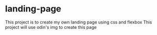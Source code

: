 # landing-page
This project is to create my own landing page using css and flexbox
This project will use odin's img to create this page